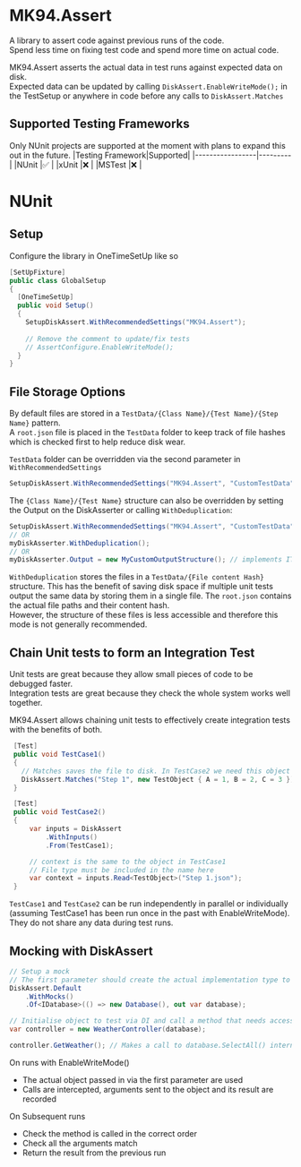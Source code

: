 # MK94.Assert
A library to assert code against previous runs of the code.  
Spend less time on fixing test code and spend more time on actual code.

MK94.Assert asserts the actual data in test runs against expected data on disk.  
Expected data can be updated by calling ```DiskAssert.EnableWriteMode();``` in the TestSetup or anywhere in code before any calls to ```DiskAssert.Matches```  

## Supported Testing Frameworks
Only NUnit projects are supported at the moment with plans to expand this out in the future. 
|Testing Framework|Supported|
|-----------------|---------|
|NUnit            |✅       |
|xUnit            |❌       |
|MSTest           |❌       |

# NUnit
## Setup
Configure the library in OneTimeSetUp like so
```c#
[SetUpFixture]
public class GlobalSetup
{
  [OneTimeSetUp]
  public void Setup()
  {
    SetupDiskAssert.WithRecommendedSettings("MK94.Assert");
    
    // Remove the comment to update/fix tests
    // AssertConfigure.EnableWriteMode();
  }
}
```

## File Storage Options

By default files are stored in a `TestData/{Class Name}/{Test Name}/{Step Name}` pattern.  
A `root.json` file is placed in the `TestData` folder to keep track of file hashes which is checked first to help reduce disk wear.

`TestData` folder can be overridden via the second parameter in `WithRecommendedSettings`
```c#
SetupDiskAssert.WithRecommendedSettings("MK94.Assert", "CustomTestData");
```

The `{Class Name}/{Test Name}` structure can also be overridden by setting the Output on the DiskAsserter or calling  `WithDeduplication`:
```c#
SetupDiskAssert.WithRecommendedSettings("MK94.Assert", "CustomTestData").WithDeduplication();
// OR
myDiskAsserter.WithDeduplication();
// OR
myDiskAsserter.Output = new MyCustomOutputStructure(); // implements ITestOutput
```
`WithDeduplication` stores the files in a `TestData/{File content Hash}` structure. This has the benefit of saving disk space if multiple unit tests output the same data by storing them in a single file. The `root.json` contains the actual file paths and their content hash.  
However, the structure of these files is less accessible and therefore this mode is not generally recommended.

## Chain Unit tests to form an Integration Test

Unit tests are great because they allow small pieces of code to be debugged faster.  
Integration tests are great because they check the whole system works well together.  

MK94.Assert allows chaining unit tests to effectively create integration tests with the benefits of both.

```C#
 [Test]
 public void TestCase1()
 {
   // Matches saves the file to disk. In TestCase2 we need this object as an input
   DiskAssert.Matches("Step 1", new TestObject { A = 1, B = 2, C = 3 });
 }

 [Test]
 public void TestCase2()
 {
     var inputs = DiskAssert
         .WithInputs()
         .From(TestCase1);

     // context is the same to the object in TestCase1
     // File type must be included in the name here
     var context = inputs.Read<TestObject>("Step 1.json"); 
 }
```
`TestCase1` and `TestCase2` can be run independently in parallel or individually (assuming TestCase1 has been run once in the past with EnableWriteMode).  
They do not share any data during test runs.

## Mocking with DiskAssert

```C#
// Setup a mock
// The first parameter should create the actual implementation type to be used in Production builds.
DiskAssert.Default
    .WithMocks()
    .Of<IDatabase>(() => new Database(), out var database);

// Initialise object to test via DI and call a method that needs access to the database
var controller = new WeatherController(database);

controller.GetWeather(); // Makes a call to database.SelectAll() internally
```

On runs with EnableWriteMode() 
 - The actual object passed in via the first parameter are used
 - Calls are intercepted, arguments sent to the object and its result are recorded

On Subsequent runs
 - Check the method is called in the correct order
 - Check all the arguments match
 - Return the result from the previous run

